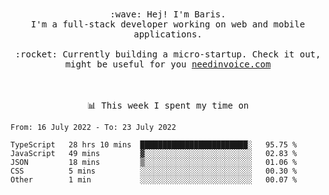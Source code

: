 <p align="center">
  <br><br>
  <samp>
    :wave: Hej! I'm Baris.
    <br>I'm a full-stack developer working on web and mobile applications.
       <br><br>:rocket: Currently building a micro-startup. Check it out, might be useful for you <a href="https://needinvoice.com/" target="_blank">needinvoice.com</a>

  </samp>
 <br><br><br>
</p>
<p align=center><samp>📊  This week I spent my time on</samp></p>


<!--START_SECTION:waka-->

```text
From: 16 July 2022 - To: 23 July 2022

TypeScript   28 hrs 10 mins  ████████████████████████░   95.75 %
JavaScript   49 mins         ▓░░░░░░░░░░░░░░░░░░░░░░░░   02.83 %
JSON         18 mins         ▒░░░░░░░░░░░░░░░░░░░░░░░░   01.06 %
CSS          5 mins          ░░░░░░░░░░░░░░░░░░░░░░░░░   00.30 %
Other        1 min           ░░░░░░░░░░░░░░░░░░░░░░░░░   00.07 %
```

<!--END_SECTION:waka-->


